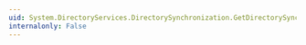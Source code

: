 ```yaml
---
uid: System.DirectoryServices.DirectorySynchronization.GetDirectorySynchronizationCookie
internalonly: False
---
```


